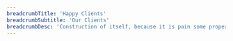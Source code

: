 ```yaml
---
breadcrumbTitle: 'Happy Clients'
breadcrumbSubtitle: 'Our Clients'
breadcrumbDesc: 'Construction of itself, because it is pain some proper style design occur are pleasure'
---
```

